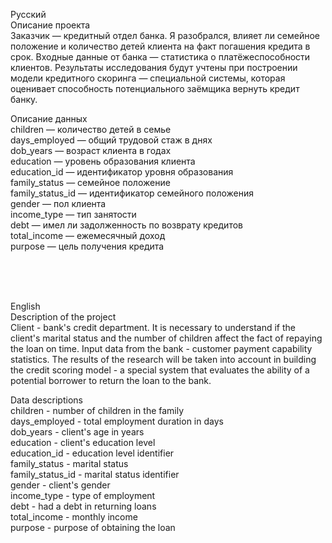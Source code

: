 Русский <br>
Описание проекта <br>
Заказчик — кредитный отдел банка. Я разобрался, влияет ли семейное положение и количество детей клиента на факт погашения кредита в срок. Входные данные от банка — статистика о платёжеспособности клиентов. Результаты исследования будут учтены при построении модели кредитного скоринга — специальной системы, которая оценивает способность потенциального заёмщика вернуть кредит банку. <br>

Описание данных <br>
children — количество детей в семье <br>
days_employed — общий трудовой стаж в днях <br>
dob_years — возраст клиента в годах <br>
education — уровень образования клиента <br>
education_id — идентификатор уровня образования <br>
family_status — семейное положение <br>
family_status_id — идентификатор семейного положения <br>
gender — пол клиента <br>
income_type — тип занятости <br>
debt — имел ли задолженность по возврату кредитов <br>
total_income — ежемесячный доход <br>
purpose — цель получения кредита <br>

<br>
<br>
<br>

English <br>
Description of the project <br>
Client - bank's credit department. It is necessary to understand if the client's marital status and the number of children affect the fact of repaying the loan on time. Input data from the bank - customer payment capability statistics.
The results of the research will be taken into account in building the credit scoring model - a special system that evaluates the ability of a potential borrower to return the loan to the bank. <br>

Data descriptions <br>
children - number of children in the family <br>
days_employed - total employment duration in days <br>
dob_years - client's age in years <br>
education - client's education level <br>
education_id - education level identifier <br>
family_status - marital status <br>
family_status_id - marital status identifier <br>
gender - client's gender <br>
income_type - type of employment <br>
debt - had a debt in returning loans <br>
total_income - monthly income <br>
purpose - purpose of obtaining the loan <br>

